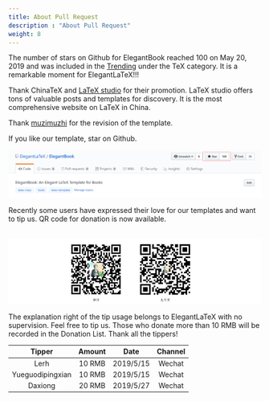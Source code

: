 ```yaml
---
title: About Pull Request
description : "About Pull Request"
weight: 8
---
```


The number of stars on Github for ElegantBook reached 100 on May 20, 2019 and was included in the [Trending](https://github.com/trending/tex?since=daily) under the TeX category. It is a remarkable moment for ElegantLaTeX!!!

Thank ChinaTeX and [LaTeX studio](http://www.latexstudio.net/) for their promotion. LaTeX studio offers tons of valuable posts and templates for discovery. It is the most comprehensive website on LaTeX in China.

Thank  [muzimuzhi](https://github.com/muzimuzhi) for the revision of the template.

If you like our template, star on Github.

![](./star.png)

Recently some users have expressed their love for our templates and want to tip us. QR code for donation is now available.

​	![](./donate.jpg)

The explanation right of the tip usage belongs to ElegantLaTeX with no supervision. Feel free to tip us. Those who donate more than 10 RMB will be recorded in the Donation List. Thank all the tippers!

|      Tipper      | Amount |   Date    | Channel |
| :--------------: | :----: | :-------: | :-----: |
|       Lerh       | 10 RMB | 2019/5/15 | Wechat  |
| Yueguodipingxian | 10 RMB | 2019/5/15 | Wechat  |
|     Daxiong      | 20 RMB | 2019/5/27 | Wechat  |

